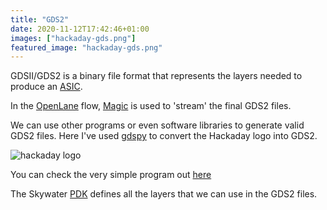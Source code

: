 ```yaml
---
title: "GDS2"
date: 2020-11-12T17:42:46+01:00
images: ["hackaday-gds.png"]
featured_image: "hackaday-gds.png"
---
```


GDSII/GDS2 is a binary file format that represents the layers needed to produce an [ASIC](/terminology/asic).

In the [OpenLane](/terminology/openlane) flow, [Magic](/terminology/magic) is used to 'stream' the final GDS2 files.

We can use other programs or even software libraries to generate valid GDS2 files. Here I've used [gdspy](https://gdspy.readthedocs.io/en/stable/) to convert
the Hackaday logo into GDS2.

![hackaday logo](/hackaday-gds.png)

You can check the very simple program out [here](https://github.com/mattvenn/logo-to-gds2)

The Skywater [PDK](/terminology/pdk) defines all the layers that we can use in the GDS2 files.

